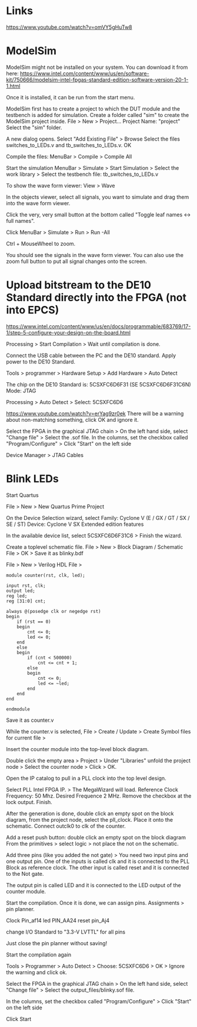 # Links

https://www.youtube.com/watch?v=omVY5gHuTw8



# ModelSim

ModelSim might not be installed on your system. You can download it from here:
https://www.intel.com/content/www/us/en/software-kit/750666/modelsim-intel-fpgas-standard-edition-software-version-20-1-1.html

Once it is installed, it can be run from the start menu.

ModelSim first has to create a project to which the DUT module and the testbench is added for simulation.
Create a folder called "sim" to create the ModelSim project inside.
File > New > Project...
Project Name: "project"
Select the "sim" folder.

A new dialog opens. Select "Add Existing File" > Browse
Select the files switches_to_LEDs.v and tb_switches_to_LEDs.v.
OK

Compile the files:
MenuBar > Compile > Compile All

Start the simulation
MenuBar > Simulate > Start Simulation > Select the work library > Select the testbench file: tb_switches_to_LEDs.v

To show the wave form viewer:
View > Wave

In the objects viewer, select all signals, you want to simulate and drag them into the wave form viewer.

Click the very, very small button at the bottom called "Toggle leaf names <-> full names".

Click MenuBar > Simulate > Run > Run -All

Ctrl + MouseWheel to zoom.

You should see the signals in the wave form viewer.
You can also use the zoom full button to put all signal changes onto the screen.



# Upload bitstream to the DE10 Standard directly into the FPGA (not into EPCS)

https://www.intel.com/content/www/us/en/docs/programmable/683769/17-1/step-5-configure-your-design-on-the-board.html

Processing > Start Compilation > Wait until compilation is done.

Connect the USB cable between the PC and the DE10 standard.
Apply power to the DE10 Standard.

Tools > programmer > Hardware Setup > Add Hardware > Auto Detect

The chip on the DE10 Standard is: 5CSXFC6D6F31   (SE 5CSXFC6D6F31C6N)
Mode: JTAG

Processing > Auto Detect > Select: 5CSXFC6D6

https://www.youtube.com/watch?v=erYag9zr0ek
There will be a warning about non-matching something, click OK and ignore it.

Select the FPGA in the graphical JTAG chain > On the left hand side, select "Change file" > Select the .sof file.
In the columns, set the checkbox called "Program/Configure" > Click "Start" on the left side


Device Manager > JTAG Cables





# Blink LEDs

Start Quartus

File > New > New Quartus Prime Project

On the Device Selection wizard, select Family: Cyclone V (E / GX / GT / SX / SE / ST)
Device: Cyclone V SX Extended edition features

In the available device list, select 5CSXFC6D6F31C6 > Finish the wizard.

Create a toplevel schematic file.
File > New > Block Diagram / Schematic File > OK > Save it as blinky.bdf

File > New > Verilog HDL File >

```
module counter(rst, clk, led);

input rst, clk;
output led;
reg led;
reg [31:0] cnt;

always @(posedge clk or negedge rst)
begin
	if (rst == 0)
	begin
		cnt <= 0;
		led <= 0;
	end
	else
	begin
		if (cnt < 500000)
			cnt <= cnt + 1;
		else
		begin
			cnt <= 0;
			led <= ~led;
		end
	end
end

endmodule
```

Save it as counter.v

While the counter.v is selected, File > Create / Update > Create Symbol files for current file >

Insert the counter module into the top-level block diagram.

Double click the empty area > Project > Under "Libraries" unfold the project node > Select the counter node > Click > OK.

Open the IP catalog to pull in a PLL clock into the top level design.

Select PLL Intel FPGA IP. >  The MegaWizard will load.
Reference Clock Frequency: 50 Mhz.
Desired Frequence 2 MHz.
Remove the checkbox at the lock output.
Finish.

After the generation is done, double click an empty spot on the block diagram, from the project node, select
the pll_clock. Place it onto the schematic. Connect outclk0 to clk of the counter.


Add a reset push button:
double click an empty spot on the block diagram
From the primitives > select logic > not
place the not on the schematic.

Add three pins (like you added the not gate) > You need two input pins and one output pin.
One of the inputs is called clk and it is connected to the PLL Block as reference clock.
The other input is called reset and it is connected to the Not gate.

The output pin is called LED and it is connected to the LED output of the counter module.


Start the compilation. Once it is done, we can assign pins.
Assignments > pin planner.

Clock Pin_af14
led   PIN_AA24
reset pin_Aj4

change I/O Standard to "3.3-V LVTTL" for all pins

Just close the pin planner without saving!

Start the compilation again

Tools > Programmer > Auto Detect > Choose: 5CSXFC6D6 > OK > Ignore the warning and click ok.

Select the FPGA in the graphical JTAG chain > On the left hand side, select "Change file" > Select the output_files/blinky.sof file.

In the columns, set the checkbox called "Program/Configure" > Click "Start" on the left side

Click Start
